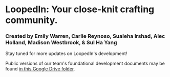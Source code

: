 # LoopedIn: Your close-knit crafting community.
### Created by Emily Warren, Carlie Reynoso, Sualeha Irshad, Alec Holland, Madison Westbrook, & Sul Ha Yang

Stay tuned for more updates on LoopedIn's development!

Public versions of our team's foundational development documents may be found [in this Google Drive folder](https://drive.google.com/drive/folders/1pRW6cBlp-_VE1v3bARap6Cwo4lJ90P4K?usp=sharing).
